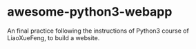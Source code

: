# awesome-python3-webapp
An final practice following the instructions of Python3 course of LiaoXueFeng, to build a website.
